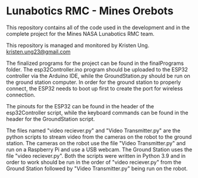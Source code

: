 # Lunabotics RMC - Mines Orebots
This repository contains all of the code used in the development and in the 
complete project for the Mines NASA Lunabotics RMC team.

This repository is managed and monitored by Kristen Ung.
kristen.ung23@gmail.com

The finalized programs for the project can be found in the finalPrograms
folder. The esp32Controller.ino program should be uploaded to the ESP32
controller via the Arduino IDE, while the GroundStation.py should be
run on the ground station computer. In order for the ground station to 
properly connect, the ESP32 needs to boot up first to create the port
for wireless connection.

The pinouts for the ESP32 can be found in the header of the esp32Controller
script, while the keyboard commands can be found in the header for the 
GroundStation script.

The files named "video reciever.py" and "Video Transmitter.py" are the python 
scripts to stream video from the cameras on the robot to the ground station. The
cameras on the robot use the file "Video Transmitter.py" and run on a Raspberry Pi 
and use a USB webcam. The Ground Station uses the file "video reciever.py". Both the scripts were written in Python 3.9 and in order to work should be run in the order of "video reciever.py" from the Ground Station followed by "Video Transmitter.py" being run on the robot.
